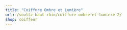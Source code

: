 ```yaml
---
title: "Coiffure Ombre et Lumière"
url: /soultz-haut-rhin/coiffure-ombre-et-lumiere-2/
shop: coiffeur
---
```

